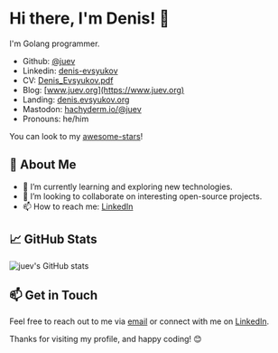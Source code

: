 # Hi there, I'm Denis! 👋

I'm Golang programmer.

* Github: [@juev](https://github.com/juev)
* Linkedin: [denis-evsyukov](https://www.linkedin.com/in/denis-evsyukov/)
* CV: [Denis_Evsyukov.pdf](https://github.com/juev/about.me/raw/master/Resume/Denis_Evsyukov.pdf)
* Blog: [www.juev.org](https://www.juev.org)
* Landing: [denis.evsyukov.org](https://denis.evsyukov.org)
* Mastodon: <a rel="me" href="https://hachyderm.io/@juev">hachyderm.io/@juev</a>
* Pronouns: he/him

You can look to my [awesome-stars](https://github.com/juev/awesome-stars)!

## 🚀 About Me

- 🌱 I’m currently learning and exploring new technologies.
- 💼 I’m looking to collaborate on interesting open-source projects.
- 📫 How to reach me: [LinkedIn](https://linkedin.com/in/denis-evsyukov)

## 📈 GitHub Stats

![juev's GitHub stats](https://github-readme-stats.vercel.app/api?username=juev&show_icons=true&theme=radical)

## 📫 Get in Touch

Feel free to reach out to me via [email](mailto:denis@evsyukov.org) or connect with me on [LinkedIn](https://linkedin.com/in/denis-evsyukov).

Thanks for visiting my profile, and happy coding! 😊
